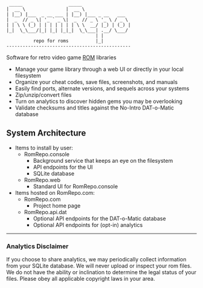 ```
 _____                 _____                  
|  __ \               |  __ \                 
| |__) |___  _ __ ___ | |__) |___ _ __   ___  
|  _  // _ \| '_ ` _ \|  _  // _ \ '_ \ / _ \ 
| | \ \ (_) | | | | | | | \ \  __/ |_) | (_) |
|_|  \_\___/|_| |_| |_|_|  \_\___| .__/ \___/ 
                                 | |          
          repo for roms          |_|          
----------------------------------------------
```

Software for retro video game [ROM](https://en.wikipedia.org/wiki/ROM_image) libraries

* Manage your game library through a web UI or directly in your local filesystem
* Organize your cheat codes, save files, screenshots, and manuals
* Easily find ports, alternate versions, and sequels across your systems
* Zip/unzip/convert files
* Turn on analytics to discover hidden gems you may be overlooking
* Validate checksums and titles against the No-Intro DAT-o-Matic database

## System Architecture
* Items to install by user:
  * RomRepo.console
    * Background service that keeps an eye on the filesystem
    * API endpoints for the UI
    * SQLite database
  * RomRepo.web
    * Standard UI for RomRepo.console
* Items hosted on RomRepo.com:
  * RomRepo.com
    * Project home page
  * RomRepo.api.dat
    * Optional API endpoints for the DAT-o-Matic database
    * Optional API endpoints for (opt-in) analytics

---
### Analytics Disclaimer
If you choose to share analytics, we may periodically collect information from your SQLite database. We will never upload or inspect your rom files. We do not have the ability or inclination to determine the legal status of your files. Please obey all applicable copyright laws in your area.
